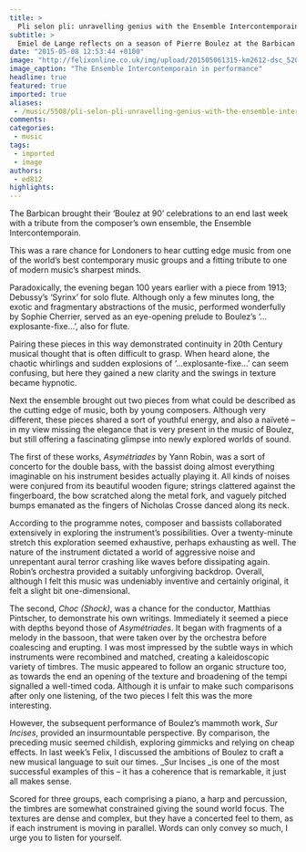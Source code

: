```yaml
---
title: >
  Pli selon pli: unravelling genius with the Ensemble Intercontemporain
subtitle: >
  Emiel de Lange reflects on a season of Pierre Boulez at the Barbican
date: "2015-05-08 12:53:44 +0100"
image: "http://felixonline.co.uk/img/upload/201505061315-km2612-dsc_5201.jpg"
image_caption: "The Ensemble Intercontemporain in performance"
headline: true
featured: true
imported: true
aliases:
 - /music/5508/pli-selon-pli-unravelling-genius-with-the-ensemble-intercontemporain
comments:
categories:
 - music
tags:
 - imported
 - image
authors:
 - ed812
highlights:
---
```


The Barbican brought their ‘Boulez at 90’ celebrations to an end last week with a tribute from the composer’s own ensemble, the Ensemble Intercontemporain.

This was a rare chance for Londoners to hear cutting edge music from one of the world’s best contemporary music groups and a fitting tribute to one of modern music’s sharpest minds.

Paradoxically, the evening began 100 years earlier with a piece from 1913; Debussy’s ‘Syrinx’ for solo flute. Although only a few minutes long, the exotic and fragmentary abstractions of the music, performed wonderfully by Sophie Cherrier, served as an eye-opening prelude to Boulez’s ‘…explosante-fixe…’, also for flute.

Pairing these pieces in this way demonstrated continuity in 20th Century musical thought that is often difficult to grasp. When heard alone, the chaotic whirlings and sudden explosions of ‘…explosante-fixe…’ can seem confusing, but here they gained a new clarity and the swings in texture became hypnotic.

Next the ensemble brought out two pieces from what could be described as the cutting edge of music, both by young composers. Although very different, these pieces shared a sort of youthful energy, and also a naïveté – in my view missing the elegance that is very present in the music of Boulez, but still offering a fascinating glimpse into newly explored worlds of sound.

The first of these works, _Asymétriades_ by Yann Robin, was a sort of concerto for the double bass, with the bassist doing almost everything imaginable on his instrument besides actually playing it. All kinds of noises were conjured from its beautiful wooden figure; strings clattered against the fingerboard, the bow scratched along the metal fork, and vaguely pitched bumps emanated as the fingers of Nicholas Crosse danced along its neck.

According to the programme notes, composer and bassists collaborated extensively in exploring the instrument’s possibilities. Over a twenty-minute stretch this exploration seemed exhaustive, perhaps exhausting as well. The nature of the instrument dictated a world of aggressive noise and unrepentant aural terror crashing like waves before dissipating again. Robin’s orchestra provided a suitably unforgiving backdrop. Overall, although I felt this music was undeniably inventive and certainly original, it felt a slight bit one-dimensional.

The second, _Choc (Shock)_, was a chance for the conductor, Matthias Pintscher, to demonstrate his own writings. Immediately it seemed a piece with depths beyond those of _Asymétriades_. It began with fragments of a melody in the bassoon, that were taken over by the orchestra before coalescing and erupting. I was most impressed by the subtle ways in which instruments were recombined and matched, creating a kaleidoscopic variety of timbres. The music appeared to follow an organic structure too, as towards the end an opening of the texture and broadening of the tempi signalled a well-timed coda. Although it is unfair to make such comparisons after only one listening, of the two pieces I felt this was the more interesting.

However, the subsequent performance of Boulez’s mammoth work, _Sur Incises_, provided an insurmountable perspective. By comparison, the preceding music seemed childish, exploring gimmicks and relying on cheap effects. In last week’s Felix, I discussed the ambitions of Boulez to craft a new musical language to suit our times. _Sur Incises _is one of the most successful examples of this – it has a coherence that is remarkable, it just all makes sense.

Scored for three groups, each comprising a piano, a harp and percussion, the timbres are somewhat constrained giving the sound world focus. The textures are dense and complex, but they have a concerted feel to them, as if each instrument is moving in parallel. Words can only convey so much, I urge you to listen for yourself.
